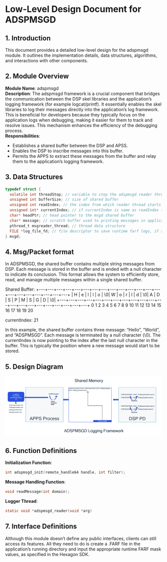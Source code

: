 # Low-Level Design Document for ADSPMSGD

## 1. Introduction
This document provides a detailed low-level design for the adspmsgd module. It outlines the implementation details, data structures, algorithms, and interactions with other components.

## 2. Module Overview
**Module Name**: adspmsgd  
**Description**: The adspmsgd framework is a crucial component that bridges the communication between the DSP skel libraries and the application’s logging framework (for example logcat/printf). It essentially enables the skel libraries to log their messages directly into the application’s log framework. This is beneficial for developers because they typically focus on the application logs when debugging, making it easier for them to track and resolve issues. This mechanism enhances the efficiency of the debugging process.  
**Responsibilities**:
- Establishes a shared buffer between the DSP and APSS.
- Enables the DSP to inscribe messages into this buffer.
- Permits the APPS to extract these messages from the buffer and relay them to the application’s logging framework.

## 3. Data Structures

```c
typedef struct {
  volatile int threadStop; // variable to stop the adspmsgd reader thread
  unsigned int bufferSize; // size of shared buffer
  unsigned int readIndex; // the index from which reader thread starts reading
  unsigned int* currentIndex; // if currentIndex is same as readIndex then msgd thread waits for messages from DSP
  char* headPtr; // head pointer to the msgd shared buffer
  char* message; // scratch buffer used to printing messages in application logging framework
  pthread_t msgreader_thread; // thread data structure
  FILE *log_file_fd; // file descriptor to save runtime farf logs, if set
} msgd;
```

## 4. Msg/Packet format
In ADSPMSGD, the shared buffer contains multiple string messages from DSP. Each message is stored in the buffer and is ended with a null character to indicate its conclusion. This format allows the system to efficiently store, read, and manage multiple messages within a single shared buffer.

Shared Buffer:
+---+---+---+---+---+---+---+---+---+---+---+---+---+---+---+---+---+---+---+---+---+
| H | e | l | l | o | \0| W | o | r | l | d | \0| A | D | S | P | M | S | G | D | \0|
+---+---+---+---+---+---+---+---+---+---+---+---+---+---+---+---+---+---+---+---+---+
  0   1   2   3   4   5   6   7   8   9  10  11  12  13  14  15  16  17  18  19  20

currentIndex: 21

In this example, the shared buffer contains three message: “Hello”, “World”, and “ADSPMSGD”. Each message is terminated by a null character (\0). The currentIndex is now pointing to the index after the last null character in the buffer. This is typically the position where a new message would start to be stored.

## 5. Design Diagram

![Design](Docs/images/adspmsgd.png)

## 6. Function Definitions
**Initialization Function**:
```c
int adspmsgd_init(remote_handle64 handle, int filter);
```

**Message Handling Function**:
```c
void readMessage(int domain);
```
**Logger Thread**:
```c
static void *adspmsgd_reader(void *arg)
```

## 7. Interface Definitions

Although this module doesn’t define any public interfaces, clients can still access its features. All they need to do is create a .FARF file in the application’s running directory and input the appropriate runtime FARF mask values, as specified in the Hexagon SDK.


